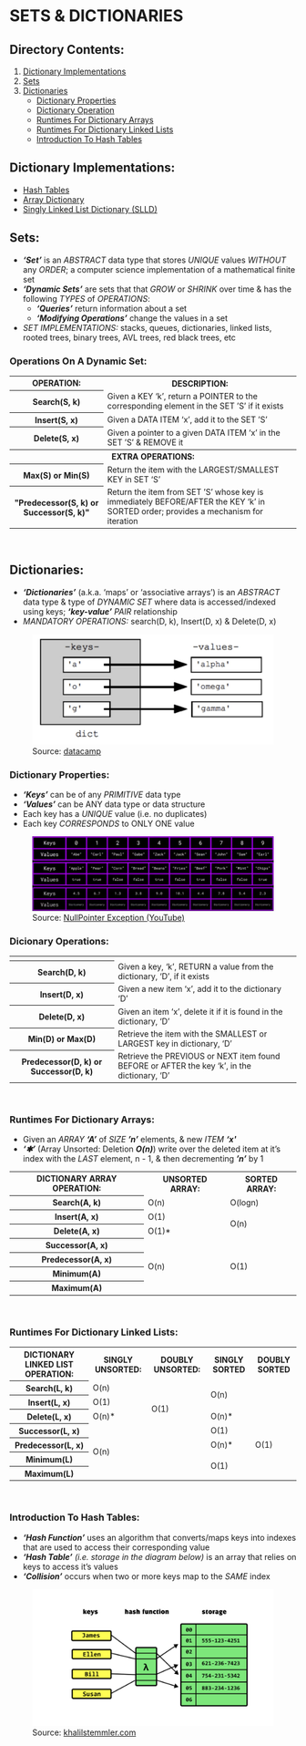 # SETS & DICTIONARIES

## Directory Contents:
1) [Dictionary Implementations](#dictionary-implementations)
2) [Sets](#sets)
3) [Dictionaries](#dictionaries)
    - [Dictionary Properties](#dictionary-properties)
    - [Dictionary Operation](#dicionary-operations)
    - [Runtimes For Dictionary Arrays](#runtimes-for-dictionary-arrays)
    - [Runtimes For Dictionary Linked Lists](#runtimes-for-dictionary-linked-lists)
    - [Introduction To Hash Tables](#introduction-to-hash-tables)

## Dictionary Implementations:
- [Hash Tables](https://github.com/Zero-Luminance/ads-c/tree/main/data-structures/sets-and-dictionaries/hash-table-files)
- [Array Dictionary]()
- [Singly Linked List Dictionary (SLLD)]()

## Sets:
- ***‘Set’*** is an _ABSTRACT_ data type that stores _UNIQUE_ values _WITHOUT_ any _ORDER_; a computer science implementation of a mathematical finite set
- ***‘Dynamic Sets’*** are sets that that _GROW_ or _SHRINK_ over time & has the following _TYPES_ of _OPERATIONS_:
    - ***‘Queries’*** return information about a set
    - ***‘Modifying Operations’*** change the values in a set
- _SET IMPLEMENTATIONS:_ stacks, queues, dictionaries, linked lists, rooted trees, binary trees, AVL trees, red black trees, etc

### Operations On A Dynamic Set:
<table>
    <tr>
        <th scope="col">OPERATION:</th>
        <th scope="col">DESCRIPTION:</th>
    </tr>
    <tr>
        <th scope="row">Search(S, k)</th>
        <td>Given a KEY ‘k’, return a POINTER to the corresponding element in the SET ’S’ if it exists</td>
    </tr>
    <tr>
        <th scope="row">Insert(S, x)</th>
        <td>Given a DATA ITEM ‘x’, add it to the SET ’S’</td>
    </tr>
    <tr>
        <th scope="row">Delete(S, x)</th>
        <td>Given a pointer to a given DATA ITEM ‘x’ in the SET ’S’ & REMOVE it</td>
    </tr>
    <tr>
        <th scope="row" colspan="2">EXTRA OPERATIONS:</th>
    </tr>
    <tr>
        <th scope="row">Max(S) or Min(S)</th>
        <td>Return the item with the LARGEST/SMALLEST KEY in SET ‘S’</td>
    </tr>
    <tr>
        <th scope="row">"Predecessor(S, k) or Successor(S, k)"</th>
        <td>Return the item from SET ’S’ whose key  is immediately BEFORE/AFTER the KEY ‘k’ in SORTED order; provides a mechanism for iteration</td>
    </tr>
</table>
<br>

## Dictionaries:
- ***‘Dictionaries’*** (a.k.a. ‘maps’ or ‘associative arrays’) is an _ABSTRACT_ data type & type of _DYNAMIC SET_ where data is accessed/indexed using keys; ***‘key-value’*** _PAIR_ relationship
- _MANDATORY OPERATIONS:_ search(D, k), Insert(D, x) & Delete(D, x)
<figure>
    <img src="../../assets/markdown-images/sets-and-dictionaries-images/dictionary-diagram.png" alt="Dictionary Diagram">
    <figcaption>Source: <a href="https://www.datacamp.com/tutorial/python-dictionaries">datacamp</a></figcaption>
</figure>

### Dictionary Properties:
- ***‘Keys’*** can be of any _PRIMITIVE_ data type
- ***‘Values’*** can be ANY data type or data structure
- Each key has a _UNIQUE_ value (i.e. no duplicates)
- Each key _CORRESPONDS_ to ONLY ONE value
<figure>
    <img src="../../assets/markdown-images/sets-and-dictionaries-images/dictionary-keys-values.png" alt="Dictionary key-value combinations">
    <figcaption>Source: <a href="https://www.youtube.com/watch?v=j0cPnbtp1_w">NullPointer Exception (YouTube)</a></figcaption>
</figure>

### Dicionary Operations:
<table>
    <tr>
        <th scope="col"></th>
        <th scope="col"></th>
    </tr>
    <tr>
        <th scope="row">Search(D, k)</th>
        <td>Given a key, ‘k’, RETURN a value from the dictionary, ‘D’, if it exists</td>
    </tr>
    <tr>
        <th scope="row">Insert(D, x)</th>
        <td>Given a new item ‘x’, add it to the dictionary ‘D’</td>
    </tr>
    <tr>
        <th scope="row">Delete(D, x)</th>
        <td>Given an item ‘x’, delete it if it is found in the dictionary, ‘D’</td>
    </tr>
    <tr>
        <th scope="row">Min(D) or Max(D)</th>
        <td>Retrieve the item with the SMALLEST or LARGEST key in dictionary, ‘D’</td>
    </tr>
    <tr>
        <th scope="row">Predecessor(D, k) or Successor(D, k)</th>
        <td>Retrieve the PREVIOUS or NEXT item found BEFORE or AFTER the key ‘k’, in the dictionary, ‘D’</td>
    </tr>
</table>
<br>


### Runtimes For Dictionary Arrays:
- Given an _ARRAY_ ***‘A’*** of _SIZE_ ***’n’*** elements, & new _ITEM_ ***‘x'***
- ***‘✱’*** (Array Unsorted: Deletion ***O(n)***) write over the deleted item at it’s index with the _LAST_ element, n - 1, & then decrementing ***’n’*** by 1
<table>
    <tr>
        <th scope="col">DICTIONARY ARRAY OPERATION:</th>
        <th scope="col">UNSORTED ARRAY:</th>
        <th scope="col">SORTED ARRAY:</th>
    </tr>
    <tr>
        <th scope="row">Search(A, k)</th>
        <td>O(n)</td>
        <td>O(logn)</td>
    </tr>
    <tr>
        <th scope="row">Insert(A, x)</th>
        <td>O(1)</td>
        <td rowspan="2">O(n)</td>
    </tr>
    <tr>
        <th scope="row">Delete(A, x)</th>
        <td>O(1)*</td>
    </tr>
    <tr>
        <th scope="row">Successor(A, x)</th>
        <td rowspan="4">O(n)</td>
        <td rowspan="4">O(1)</td>
    </tr>
    <tr>
        <th scope="row">Predecessor(A, x)</th>
    </tr>
    <tr>
        <th scope="row">Minimum(A)</th>
    </tr>
    <tr>
        <th scope="row">Maximum(A)</th>
    </tr>
</table>
<br>

### Runtimes For Dictionary Linked Lists:
<table>
    <tr>
        <th scope="col">DICTIONARY LINKED LIST OPERATION:</th>
        <th scope="col">SINGLY UNSORTED:</th>
        <th scope="col">DOUBLY UNSORTED:</th>
        <th scope="col">SINGLY SORTED</th>
        <th scope="col">DOUBLY SORTED</th>
    </tr>
    <tr>
        <th scope="row">Search(L, k)</th>
        <td colspan="2">O(n)</td>
        <td rowspan="2" colspan="2">O(n)</td>
    </tr>
    <tr>
        <th scope="row">Insert(L, x)</th>
        <td>O(1)</td>
        <td rowspan="2">O(1)</td>
    </tr>
    <tr>
        <th scope="row">Delete(L, x)</th>
        <td>O(n)*</td>
        <td>O(n)*</td>
        <td rowspan="5">O(1)</td>
    </tr>
    <tr>
        <th scope="row">Successor(L, x)</th>
        <td rowspan="4" colspan="2">O(n)</td>
        <td>O(1)</td>
    </tr>
    <tr>
        <th scope="row">Predecessor(L, x)</th>
        <td>O(n)*</td>
    </tr>
    <tr>
        <th scope="row">Minimum(L)</th>
        <td rowspan="2">O(1)</td>
    </tr>
    <tr>
        <th scope="row">Maximum(L)</th>
    </tr>
</table>
<br>

### Introduction To Hash Tables:
- ***‘Hash Function’*** uses an algorithm that converts/maps keys into indexes that are used to access their corresponding value
- ***‘Hash Table’*** _(i.e. storage in the diagram below)_ is an array that relies on keys to access it’s values
- ***‘Collision’*** occurs when two or more keys map to the _SAME_ index
<figure>
    <img src="../../assets/markdown-images/sets-and-dictionaries-images/hash-table-diagram.png" alt="Hash Table Diagram">
    <figcaption>Source: <a href="https://khalilstemmler.com/blogs/data-structures-algorithms/hash-tables/">khalilstemmler.com</a></figcaption>
</figure>